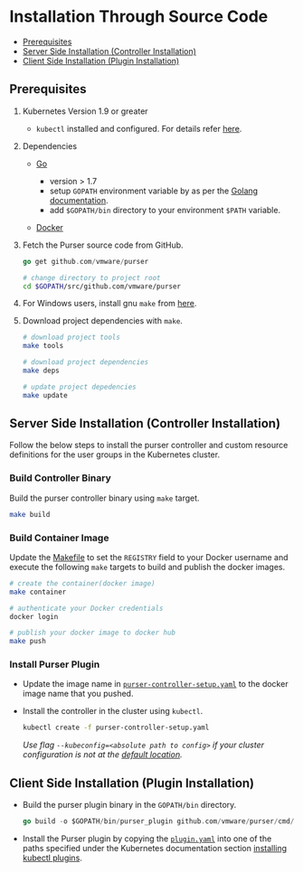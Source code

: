# Installation Through Source Code

- [Prerequisites](#prerequisites)
- [Server Side Installation (Controller Installation)](#server_side_installation)
- [Client Side Installation (Plugin Installation)](#client_side_installation)

## Prerequisites

1. Kubernetes Version 1.9 or greater

    - `kubectl` installed and configured. For details refer [here](https://kubernetes.io/docs/tasks/tools/install-kubectl/).

2. Dependencies

    - [Go](https://golang.org/dl/)

        - version > 1.7
        - setup `GOPATH` environment variable by as per the [Golang documentation](https://github.com/golang/go/wiki/SettingGOPATH).
        - add `$GOPATH/bin` directory to your environment `$PATH` variable.

    - [Docker](https://www.docker.com/get-started)

3. Fetch the Purser source code from GitHub.

   ``` go
   go get github.com/vmware/purser
   ```

   ``` bash
   # change directory to project root
   cd $GOPATH/src/github.com/vmware/purser
   ```

4. For Windows users, install gnu `make` from [here](http://gnuwin32.sourceforge.net/packages/make.htm).

5. Download project dependencies with `make`.

   ``` bash
   # download project tools
   make tools

   # download project dependencies
   make deps

   # update project depedencies
   make update
   ```

## Server Side Installation (Controller Installation)

Follow the below steps to install the purser controller and custom resource definitions for the user groups in the Kubernetes cluster.

### Build Controller Binary

Build the purser controller binary using `make` target.

``` bash
make build
```

### Build Container Image

Update the [Makefile](./Makefile) to set the `REGISTRY` field to your Docker username and execute the following `make` targets to build and publish the docker images.

``` bash
# create the container(docker image)
make container

# authenticate your Docker credentials
docker login

# publish your docker image to docker hub
make push
```

### Install Purser Plugin

- Update the image name in [`purser-controller-setup.yaml`](../cluster/purser-controller-setup.yaml) to the docker image name that you pushed.

- Install the controller in the cluster using `kubectl`.

  ``` bash
  kubectl create -f purser-controller-setup.yaml
  ```

  _Use flag `--kubeconfig=<absolute path to config>` if your cluster configuration is not at the [default location](https://kubernetes.io/docs/concepts/configuration/organize-cluster-access-kubeconfig/#the-kubeconfig-environment-variable)._

## Client Side Installation (Plugin Installation)

- Build the purser plugin binary in the `GOPATH/bin` directory.

  ``` go
  go build -o $GOPATH/bin/purser_plugin github.com/vmware/purser/cmd/plugin
  ```

- Install the Purser plugin by copying the [`plugin.yaml`](../plugin.yaml) into one of the paths specified under the Kubernetes documentation section [installing kubectl plugins](https://kubernetes.io/docs/tasks/extend-kubectl/kubectl-plugins/).